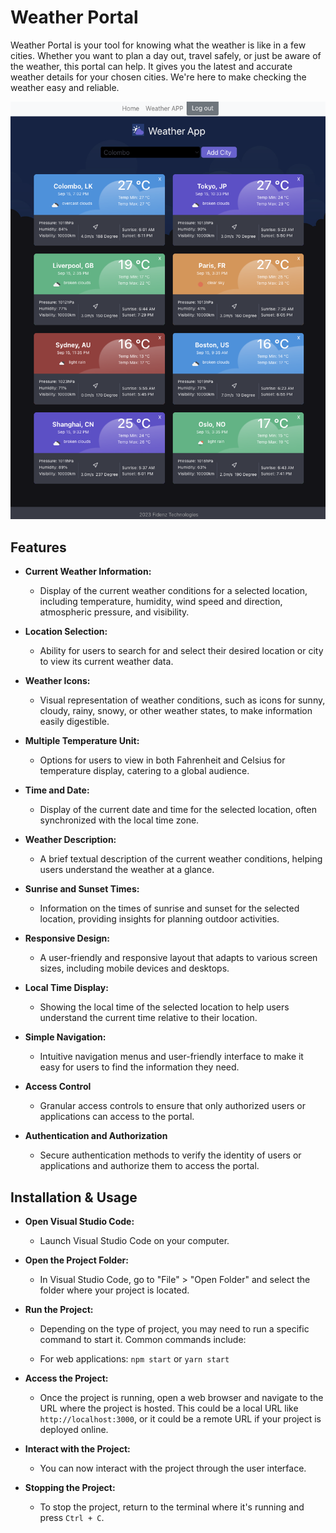 # Weather Portal

Weather Portal is your tool for knowing what the weather is like in a few cities. Whether you want to plan a day out, travel safely, or just be aware of the weather, this portal can help. It gives you the latest and accurate weather details for your chosen cities. We're here to make checking the weather easy and reliable.

![Image of the Weather Portal on phone, tablet and desktop](https://github.com/Sameera1920/Weather-Portal/blob/master/public/latest.png)

## Features

- **Current Weather Information:**

  - Display of the current weather conditions for a selected location, including temperature, humidity, wind speed and direction, atmospheric pressure, and visibility.

- **Location Selection:**

  - Ability for users to search for and select their desired location or city to view its current weather data.

- **Weather Icons:**

  - Visual representation of weather conditions, such as icons for sunny, cloudy, rainy, snowy, or other weather states, to make information easily digestible.

- **Multiple Temperature Unit:**

  - Options for users to view in both Fahrenheit and Celsius for temperature display, catering to a global audience.

- **Time and Date:**

  - Display of the current date and time for the selected location, often synchronized with the local time zone.

- **Weather Description:**

  - A brief textual description of the current weather conditions, helping users understand the weather at a glance.

- **Sunrise and Sunset Times:**

  - Information on the times of sunrise and sunset for the selected location, providing insights for planning outdoor activities.

- **Responsive Design:**

  - A user-friendly and responsive layout that adapts to various screen sizes, including mobile devices and desktops.

- **Local Time Display:**

  - Showing the local time of the selected location to help users understand the current time relative to their location.

- **Simple Navigation:**

  - Intuitive navigation menus and user-friendly interface to make it easy for users to find the information they need.

- **Access Control**

  - Granular access controls to ensure that only authorized users or applications can access to the portal.

- **Authentication and Authorization**

  - Secure authentication methods to verify the identity of users or applications and authorize them to access the portal.

## Installation & Usage

- **Open Visual Studio Code:**

  - Launch Visual Studio Code on your computer.

- **Open the Project Folder:**

  - In Visual Studio Code, go to "File" > "Open Folder" and select the folder where your project is located.

- **Run the Project:**

  - Depending on the type of project, you may need to run a specific command to start it. Common commands include:

  - For web applications: `npm start` or `yarn start`

- **Access the Project:**

  - Once the project is running, open a web browser and navigate to the URL where the project is hosted. This could be a local URL like `http://localhost:3000`, or it could be a remote URL if your project is deployed online.

- **Interact with the Project:**

  - You can now interact with the project through the user interface.

- **Stopping the Project:**

  - To stop the project, return to the terminal where it's running and press `Ctrl + C`.
